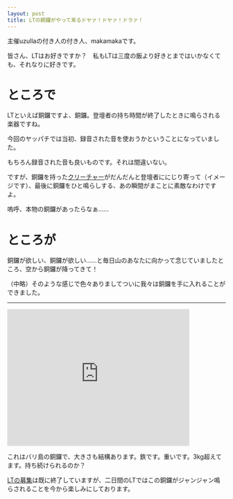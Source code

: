 ```yaml
---
layout: post
title: LTの銅鑼がやって来るドヤァ！ドヤァ！ドラァ！
---
```

主催uzullaの付き人の付き人、makamakaです。

皆さん、LTはお好きですか？　私もLTは三度の飯より好きとまではいかなくても、それなりに好きです。

# ところで

LTといえば銅鑼ですよ、銅鑼。登壇者の持ち時間が終了したときに鳴らされる楽器ですね。

今回のヤッパチでは当初、録音された音を使おうかということになっていました。

もちろん録音された音も良いものです。それは間違いない。

ですが、銅鑼を持った[クリーチャー](https://www.google.co.jp/search?q=%E9%8A%85%E9%91%BC+lt&source=lnms&tbm=isch&sa=X&ved=0ahUKEwj5xbHWj6zNAhXKj5QKHYJfAFMQ_AUICSgC&biw=1006&bih=658#tbm=isch&q=%E3%82%AF%E3%83%AA%E3%83%BC%E3%83%81%E3%83%A3%E3%83%BC+%E9%8A%85%E9%91%BC&imgrc=_)がだんだんと登壇者ににじり寄って（イメージです）、最後に銅鑼をひと鳴らしする、あの瞬間がまことに素敵なわけですよ。

嗚呼、本物の銅鑼があったらなぁ……

# ところが

銅鑼が欲しい、銅鑼が欲しい……と毎日山のあなたに向かって念じていましたところ、空から銅鑼が降ってきて！

（中略）そのような感じで色々ありましてついに我々は銅鑼を手に入れることができました。

***

<iframe width="420" height="315" src="https://www.youtube.com/embed/1CSxnZ-lJ0U" frameborder="0" allowfullscreen></iframe>

これはバリ島の銅鑼で、大きさも結構あります。鉄です。重いです。3kg超えてます。持ち続けられるのか？

[LTの募集](https://github.com/hachiojipm/yapcasia-8oji-2016mid-timetable/issues?q=is%3Aopen+is%3Aissue+label%3ALT%E5%BF%9C%E5%8B%9F)は既に終了していますが、二日間のLTではこの銅鑼がジャンジャン鳴らされることを今から楽しみにしております。

